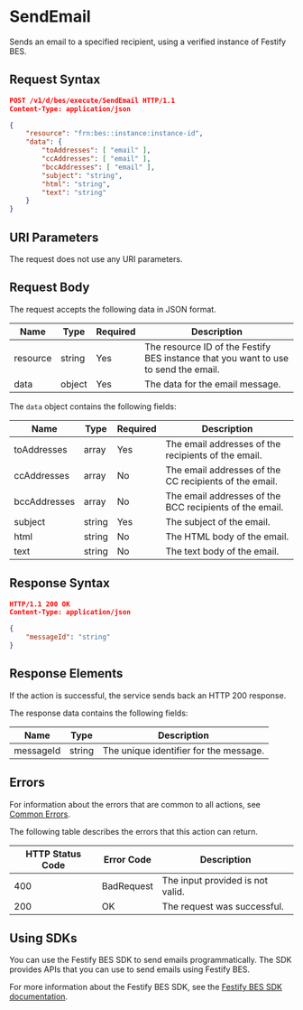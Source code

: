 # SendEmail

Sends an email to a specified recipient, using a verified instance of Festify BES.

## Request Syntax

```json
POST /v1/d/bes/execute/SendEmail HTTP/1.1
Content-Type: application/json

{
    "resource": "frn:bes::instance:instance-id",
    "data": {
        "toAddresses": [ "email" ],
        "ccAddresses": [ "email" ],
        "bccAddresses": [ "email" ],
        "subject": "string",
        "html": "string",
        "text": "string"
    }
}

```

## URI Parameters

The request does not use any URI parameters.

## Request Body

The request accepts the following data in JSON format.

| Name     | Type   | Required | Description                                                                         |
| -------- | ------ | -------- | ----------------------------------------------------------------------------------- |
| resource | string | Yes      | The resource ID of the Festify BES instance that you want to use to send the email. |
| data     | object | Yes      | The data for the email message.                                                     |

The `data` object contains the following fields:

| Name         | Type   | Required | Description                                             |
| ------------ | ------ | -------- | ------------------------------------------------------- |
| toAddresses  | array  | Yes      | The email addresses of the recipients of the email.     |
| ccAddresses  | array  | No       | The email addresses of the CC recipients of the email.  |
| bccAddresses | array  | No       | The email addresses of the BCC recipients of the email. |
| subject      | string | Yes      | The subject of the email.                               |
| html         | string | No       | The HTML body of the email.                             |
| text         | string | No       | The text body of the email.                             |

## Response Syntax

```json
HTTP/1.1 200 OK
Content-Type: application/json

{
    "messageId": "string"
}
```

## Response Elements

If the action is successful, the service sends back an HTTP 200 response.

The response data contains the following fields:

| Name      | Type   | Description                            |
| --------- | ------ | -------------------------------------- |
| messageId | string | The unique identifier for the message. |

## Errors

For information about the errors that are common to all actions, see [Common Errors](/docs/bes/api-reference/errors.md).

The following table describes the errors that this action can return.

| HTTP Status Code | Error Code | Description                      |
| ---------------- | ---------- | -------------------------------- |
| 400              | BadRequest | The input provided is not valid. |
| 200              | OK         | The request was successful.      |

## Using SDKs

You can use the Festify BES SDK to send emails programmatically. The SDK provides APIs that you can use to send emails using Festify BES.

For more information about the Festify BES SDK, see the [Festify BES SDK documentation](/docs/sdk).
